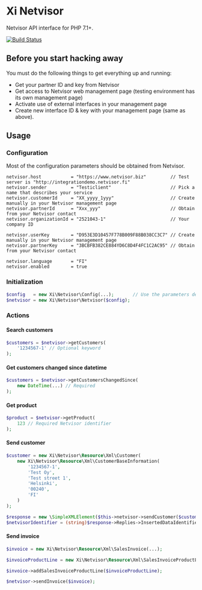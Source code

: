 # Xi Netvisor

Netvisor API interface for PHP 7.1+.

[![Build Status](https://secure.travis-ci.org/xi-project/xi-netvisor.png)](https://travis-ci.org/xi-project/xi-netvisor)

## Before you start hacking away

You must do the following things to get everything up and running:

- Get your partner ID and key from Netvisor
- Get access to Netvisor web management page (testing environment has its own management page)
- Activate use of external interfaces in your management page
- Create new interface ID & key with your management page (same as above).

## Usage

### Configuration

Most of the configuration parameters should be obtained from Netvisor.

```
netvisor.host           = "https://www.netvisor.biz"         // Test server is "http://integrationdemo.netvisor.fi"
netvisor.sender         = "Testiclient"                      // Pick a name that describes your service
netvisor.customerId     = "XX_yyyy_1yyy"                     // Create manually in your Netvisor management page
netvisor.partnerId      = "Xxx_yyy"                          // Obtain from your Netvisor contact
netvisor.organizationId = "2521043-1"                        // Your company ID

netvisor.userKey        = "D953E3D10457F778B009F88B038CC3C7" // Create manually in your Netvisor management page
netvisor.partnerKey     = "3BCBFB382CE884YD6C8D4F4FC1C2AC95" // Obtain from your Netvisor contact

netvisor.language       = "FI"
netvisor.enabled        = true
```

### Initialization

```php
$config   = new Xi\Netvisor\Config(...);       // Use the parameters described above.
$netvisor = new Xi\Netvisor\Netvisor($config);
```

### Actions

#### Search customers
```php
$customers = $netvisor->getCustomers(
    '1234567-1' // Optional keyword
);
```

#### Get customers changed since datetime
```php
$customers = $netvisor->getCustomersChangedSince(
    new DateTime(...) // Required
);
```

#### Get product
```php
$product = $netvisor->getProduct(
    123 // Required Netvisor identifier
);
```

#### Send customer
```php
$customer = new Xi\Netvisor\Resource\Xml\Customer(
    new Xi\Netvisor\Resource\Xml\CustomerBaseInformation(
        '1234567-1',
        'Test Oy',
        'Test street 1',
        'Helsinki',
        '00240',
        'FI'
    )
);

$response = new \SimpleXMLElement($this->netvisor->sendCustomer($customer));
$netvisorIdentifier = (string)$response->Replies->InsertedDataIdentifier;
```


#### Send invoice

```php
$invoice = new Xi\Netvisor\Resource\Xml\SalesInvoice(...);

$invoiceProductLine = new Xi\Netvisor\Resource\Xml\SalesInvoiceProductLine(...);

$invoice->addSalesInvoiceProductLine($invoiceProductLine);

$netvisor->sendInvoice($invoice);
```
